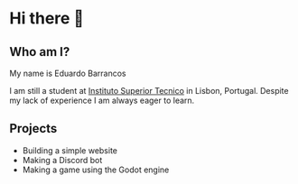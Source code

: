 # Hi there 👋

## Who am I?

My name is Eduardo Barrancos

I am still a student at [Instituto Superior Tecnico](https://tecnico.ulisboa.pt/pt/) in Lisbon, Portugal.
Despite my lack of experience I am always eager to learn.

## Projects

- Building a simple website
- Making a Discord bot
- Making a game using the Godot engine

<!--
**EdBarrancos/EdBarrancos** is a ✨ _special_ ✨ repository because its `README.md` (this file) appears on your GitHub profile.

Here are some ideas to get you started:

- 🔭 I’m currently working on ...
- 🌱 I’m currently learning ...
- 👯 I’m looking to collaborate on ...
- 🤔 I’m looking for help with ...
- 💬 Ask me about ...
- 📫 How to reach me: ...
- 😄 Pronouns: ...
- ⚡ Fun fact: ...
-->
